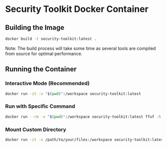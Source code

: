 # Security Toolkit Docker Container

## Building the Image

```bash
docker build -t security-toolkit:latest .
```

Note: The build process will take some time as several tools are compiled from source for optimal performance.

## Running the Container

### Interactive Mode (Recommended)
```bash
docker run -it -v "$(pwd)":/workspace security-toolkit:latest
```

### Run with Specific Command
```bash
docker run --rm -v "$(pwd)":/workspace security-toolkit:latest ffuf -h
```

### Mount Custom Directory
```bash
docker run -it -v /path/to/your/files:/workspace security-toolkit:latest
```
